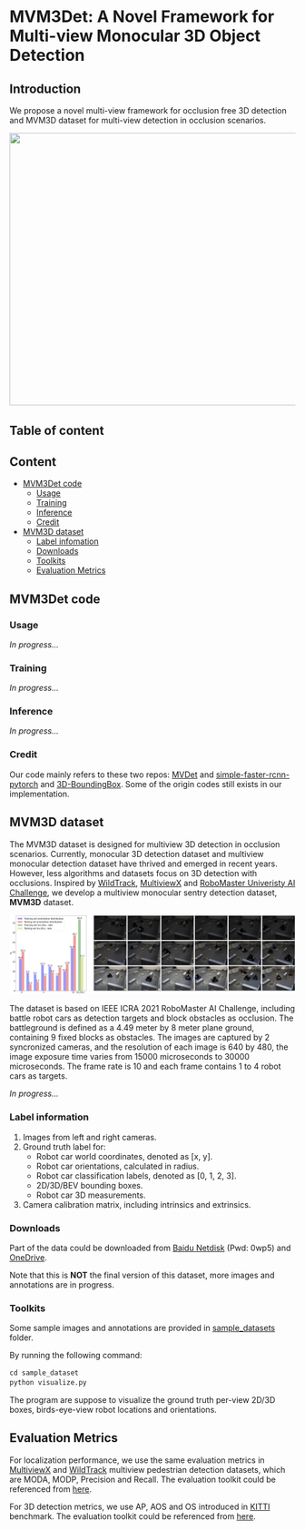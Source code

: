 # MVM3Det: A Novel Framework for Multi-view Monocular 3D Object Detection

## Introduction

We propose a novel multi-view framework for occlusion free 3D detection and MVM3D dataset for multi-view detection in occlusion scenarios.

<div  align="center">    
<img src="misc/multibin_8.gif" width = 640 height = 480 />
</div>

## Table of content

## Content
- [MVM3Det code](#mvm3det-code)
    * [Usage](#usage)
    * [Training](#training)
    * [Inference](#inference)
    * [Credit](#credit)
- [MVM3D dataset](#mvm3d-dataset)
    * [Label infomation](#label-information)
    * [Downloads](#downloads)
    * [Toolkits](#toolkits)
    * [Evaluation Metrics](#evaluation-metrics)


## MVM3Det code

### Usage

*In progress...*

### Training

*In progress...*

### Inference

*In progress...*

### Credit

Our code mainly refers to these two repos: [MVDet](https://github.com/ZichengDuan/MVDet#mvdet-code) and [simple-faster-rcnn-pytorch](https://github.com/chenyuntc/simple-faster-rcnn-pytorch) and [3D-BoundingBox](https://github.com/skhadem/3D-BoundingBox). Some of the origin codes still exists in our implementation.



## MVM3D dataset

The MVM3D dataset is designed for multiview 3D detection in occlusion scenarios. Currently, monocular 3D detection dataset and multiview monocular detection dataset have thrived and emerged in recent years. However, less algorithms and datasets focus on 3D detection with occlusions. Inspired by [WildTrack](https://www.epfl.ch/labs/cvlab/data/data-wildtrack/), [MultiviewX](https://github.com/hou-yz/MultiviewX) and [RoboMaster Univeristy AI Challenge](https://www.robomaster.com/en-US/robo/icra), we develop a multiview monocular sentry detection dataset, **MVM3D** dataset.

![dataset](misc/dataset2.png)

The dataset is based on IEEE ICRA 2021 RoboMaster AI Challenge, including battle robot cars as detection targets and block obstacles as occlusion. The battleground is defined as a 4.49 meter by 8 meter plane ground, containing 9 fixed blocks as obstacles. The images are captured by 2 syncronized cameras, and the resolution of each image is 640 by 480, the image exposure time varies from 15000 microseconds to 30000 microseconds. The frame rate is 10 and each frame contains 1 to 4 robot cars as targets. 

*In progress...*

### Label information

1. Images from left and right cameras.
2. Ground truth label for:
   - Robot car world coordinates, denoted as [x, y].
   - Robot car orientations, calculated in radius.
   - Robot car classification labels, denoted as [0, 1, 2, 3].
   - 2D/3D/BEV bounding boxes.
   - Robot car 3D measurements.
3. Camera calibration matrix, including intrinsics and extrinsics.

### Downloads

Part of the data could be downloaded from [Baidu Netdisk](https://pan.baidu.com/s/1cL16r0gNa3lVBBdD-BaCTA) (Pwd: 0wp5) and [OneDrive](https://anu365-my.sharepoint.com/:u:/g/personal/u7170273_anu_edu_au/EZMfq2ku37NGtTTPK0Yn6ZEBjcaw-RTVqomjFp7W60NPUw?e=3v5muZ).

Note that this is **NOT** the final version of this dataset, more images and annotations are in progress.

### Toolkits

Some sample images and annotations are provided in [sample_datasets](sample_datasets/) folder.

By running the following command:

```markdown
cd sample_dataset
python visualize.py
```

The program are suppose to visualize the ground truth per-view 2D/3D boxes, birds-eye-view robot locations and orientations.

## Evaluation Metrics

For localization performance, we use the same evaluation metrics in [MultiviewX](https://github.com/hou-yz/MultiviewX) and [WildTrack](https://www.epfl.ch/labs/cvlab/data/data-wildtrack/) multiview pedestrian detection datasets, which are MODA, MODP, Precision and Recall. The evaluation toolkit could be referenced from [here](https://github.com/hou-yz/MVDet/tree/master/multiview_detector/evaluation).

For 3D detection metrics, we use AP, AOS and OS introduced in [KITTI](https://projet.liris.cnrs.fr/imagine/pub/proceedings/CVPR2012/data/papers/424_O3C-04.pdf) benchmark. The evaluation toolkit could be referenced from [here](https://www.mathworks.com/help/vision/ref/evaluatedetectionaos.html).

